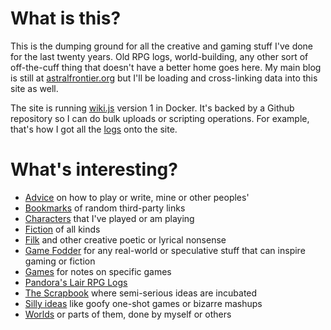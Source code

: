 <!-- TITLE: Chaos Frontier -->
<!-- SUBTITLE: The wiki of the weird and fantastical -->

# What is this?
This is the dumping ground for all the creative and gaming stuff I've done for the last twenty years. Old RPG logs, world-building, any other sort of off-the-cuff thing that doesn't have a better home goes here. My main blog is still at [astralfrontier.org](https://astralfrontier.org/) but I'll be loading and cross-linking data into this site as well.

The site is running [wiki.js](https://wiki.js.org/) version 1 in Docker. It's backed by a Github repository so I can do bulk uploads or scripting operations. For example, that's how I got all the [logs](logs) onto the site.
# What's interesting?
* [Advice](advice) on how to play or write, mine or other peoples'
* [Bookmarks](bookmarks) of random third-party links
* [Characters](characters) that I've played or am playing
* [Fiction](fiction) of all kinds
* [Filk](filk) and other creative poetic or lyrical nonsense
* [Game Fodder](fodder) for any real-world or speculative stuff that can inspire gaming or fiction
* [Games](games) for notes on specific games
* [Pandora's Lair RPG Logs](logs)
* [The Scrapbook](scrapbook) where semi-serious ideas are incubated
* [Silly ideas](silly) like goofy one-shot games or bizarre mashups
* [Worlds](worlds) or parts of them, done by myself or others
